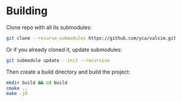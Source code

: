 # Building

Clone repo with all its submodules:

```bash
git clone --recurse-submodules https://github.com/yca/valsim.git
```

Or if you already cloned it, update submodules:

```bash
git submodule update --init --recursive
```

Then create a build directory and build the project:

```bash
mkdir build && cd build
cmake ..
make -j8
```
